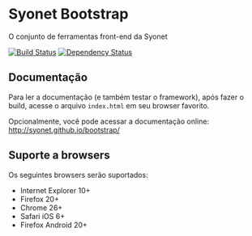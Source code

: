 # Syonet Bootstrap
O conjunto de ferramentas front-end da Syonet

[![Build Status](https://travis-ci.org/Syonet/bootstrap.png?branch=master)](https://travis-ci.org/Syonet/bootstrap)
[![Dependency Status](https://gemnasium.com/Syonet/bootstrap.png)](https://gemnasium.com/Syonet/bootstrap)

## Documentação
Para ler a documentação (e também testar o framework), após fazer o build, acesse o arquivo `index.html` em seu browser favorito.

Opcionalmente, você pode acessar a documentação online:
http://syonet.github.io/bootstrap/

## Suporte a browsers
Os seguintes browsers serão suportados:
* Internet Explorer 10+
* Firefox 20+
* Chrome 26+
* Safari iOS 6+
* Firefox Android 20+
